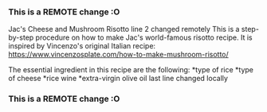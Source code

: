 ### This is a REMOTE change :O
Jac's Cheese and Mushroom Risotto
line 2 changed remotely
This is a step-by-step procedure on how to make Jac's world-famous risotto recipe.
It is inspired by Vincenzo's original Italian recipe: https://www.vincenzosplate.com/how-to-make-mushroom-risotto/

The essential ingredient in this recipe are the following:
*type of rice
*type of cheese
*rice wine
*extra-virgin olive oil
last line changed locally
### This is a REMOTE change :O
